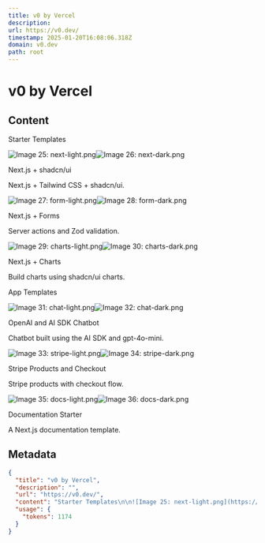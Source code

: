 ```yaml
---
title: v0 by Vercel
description: 
url: https://v0.dev/
timestamp: 2025-01-20T16:08:06.318Z
domain: v0.dev
path: root
---
```


# v0 by Vercel



## Content

Starter Templates

![Image 25: next-light.png](https://v0.dev/_next/image?url=https%3A%2F%2Fgvsmhepiuiax2e6y.public.blob.vercel-storage.com%2Ftemplates%2Fassets%2Fnext-light-eX04LblSM1rFKJ97Cv6JTfF2VzVRZt.png&w=3840&q=75)![Image 26: next-dark.png](https://v0.dev/_next/image?url=https%3A%2F%2Fgvsmhepiuiax2e6y.public.blob.vercel-storage.com%2Ftemplates%2Fassets%2Fnext-dark-IYwZnKu7tRZCqsbWYJ2fvvDZ0d8s2l.png&w=3840&q=75)

Next.js + shadcn/ui

Next.js + Tailwind CSS + shadcn/ui.

![Image 27: form-light.png](https://v0.dev/_next/image?url=https%3A%2F%2Fgvsmhepiuiax2e6y.public.blob.vercel-storage.com%2Ftemplates%2Fassets%2Fform-light-uwtLK337A0R1mFYbs3Lb4JEapz6fff.png&w=3840&q=75)![Image 28: form-dark.png](https://v0.dev/_next/image?url=https%3A%2F%2Fgvsmhepiuiax2e6y.public.blob.vercel-storage.com%2Ftemplates%2Fassets%2Fform-dark-RJuSYIw5MPu9UeEQ6IPFEHMgZBBEVQ.png&w=3840&q=75)

Next.js + Forms

Server actions and Zod validation.

![Image 29: charts-light.png](https://v0.dev/_next/image?url=https%3A%2F%2Fgvsmhepiuiax2e6y.public.blob.vercel-storage.com%2Ftemplates%2Fassets%2Fcharts-light-9Zie2cDbeAyMn1vDKXz75sf9WLYEhJ.png&w=3840&q=75)![Image 30: charts-dark.png](https://v0.dev/_next/image?url=https%3A%2F%2Fgvsmhepiuiax2e6y.public.blob.vercel-storage.com%2Ftemplates%2Fassets%2Fcharts-dark-xdPq7dW2oAiiLMC32PKnL7xrvHGLlj.png&w=3840&q=75)

Next.js + Charts

Build charts using shadcn/ui charts.

App Templates

![Image 31: chat-light.png](https://v0.dev/_next/image?url=https%3A%2F%2Fgvsmhepiuiax2e6y.public.blob.vercel-storage.com%2Ftemplates%2Fassets%2Fchat-light-38pQ6CI9fex1NJsQimemnLP2hy7csk.png&w=3840&q=75)![Image 32: chat-dark.png](https://v0.dev/_next/image?url=https%3A%2F%2Fgvsmhepiuiax2e6y.public.blob.vercel-storage.com%2Ftemplates%2Fassets%2Fchat-dark-wobdPcjH8frGMZDVz1wwxZ65bJt2Ob.png&w=3840&q=75)

OpenAI and AI SDK Chatbot

Chatbot built using the AI SDK and gpt-4o-mini.

![Image 33: stripe-light.png](https://v0.dev/_next/image?url=https%3A%2F%2Fgvsmhepiuiax2e6y.public.blob.vercel-storage.com%2Ftemplates%2Fassets%2Fstripe-light-KmDbacNAYxJb0gJtkyApDqOOEFTQKM.png&w=3840&q=75)![Image 34: stripe-dark.png](https://v0.dev/_next/image?url=https%3A%2F%2Fgvsmhepiuiax2e6y.public.blob.vercel-storage.com%2Ftemplates%2Fassets%2Fstripe-dark-DEJtbk9O3MRwklyyqF1VGPmKaCii73.png&w=3840&q=75)

Stripe Products and Checkout

Stripe products with checkout flow.

![Image 35: docs-light.png](https://v0.dev/_next/image?url=https%3A%2F%2Fgvsmhepiuiax2e6y.public.blob.vercel-storage.com%2Ftemplates%2Fassets%2Fdocs-light-uPBWcYqYgoucD1Y5Cd5a3koLlKIV3m.png&w=3840&q=75)![Image 36: docs-dark.png](https://v0.dev/_next/image?url=https%3A%2F%2Fgvsmhepiuiax2e6y.public.blob.vercel-storage.com%2Ftemplates%2Fassets%2Fdocs-dark-vGylqBX0vB8le1Snq5pCps07t6z2IP.png&w=3840&q=75)

Documentation Starter

A Next.js documentation template.

## Metadata

```json
{
  "title": "v0 by Vercel",
  "description": "",
  "url": "https://v0.dev/",
  "content": "Starter Templates\n\n![Image 25: next-light.png](https://v0.dev/_next/image?url=https%3A%2F%2Fgvsmhepiuiax2e6y.public.blob.vercel-storage.com%2Ftemplates%2Fassets%2Fnext-light-eX04LblSM1rFKJ97Cv6JTfF2VzVRZt.png&w=3840&q=75)![Image 26: next-dark.png](https://v0.dev/_next/image?url=https%3A%2F%2Fgvsmhepiuiax2e6y.public.blob.vercel-storage.com%2Ftemplates%2Fassets%2Fnext-dark-IYwZnKu7tRZCqsbWYJ2fvvDZ0d8s2l.png&w=3840&q=75)\n\nNext.js + shadcn/ui\n\nNext.js + Tailwind CSS + shadcn/ui.\n\n![Image 27: form-light.png](https://v0.dev/_next/image?url=https%3A%2F%2Fgvsmhepiuiax2e6y.public.blob.vercel-storage.com%2Ftemplates%2Fassets%2Fform-light-uwtLK337A0R1mFYbs3Lb4JEapz6fff.png&w=3840&q=75)![Image 28: form-dark.png](https://v0.dev/_next/image?url=https%3A%2F%2Fgvsmhepiuiax2e6y.public.blob.vercel-storage.com%2Ftemplates%2Fassets%2Fform-dark-RJuSYIw5MPu9UeEQ6IPFEHMgZBBEVQ.png&w=3840&q=75)\n\nNext.js + Forms\n\nServer actions and Zod validation.\n\n![Image 29: charts-light.png](https://v0.dev/_next/image?url=https%3A%2F%2Fgvsmhepiuiax2e6y.public.blob.vercel-storage.com%2Ftemplates%2Fassets%2Fcharts-light-9Zie2cDbeAyMn1vDKXz75sf9WLYEhJ.png&w=3840&q=75)![Image 30: charts-dark.png](https://v0.dev/_next/image?url=https%3A%2F%2Fgvsmhepiuiax2e6y.public.blob.vercel-storage.com%2Ftemplates%2Fassets%2Fcharts-dark-xdPq7dW2oAiiLMC32PKnL7xrvHGLlj.png&w=3840&q=75)\n\nNext.js + Charts\n\nBuild charts using shadcn/ui charts.\n\nApp Templates\n\n![Image 31: chat-light.png](https://v0.dev/_next/image?url=https%3A%2F%2Fgvsmhepiuiax2e6y.public.blob.vercel-storage.com%2Ftemplates%2Fassets%2Fchat-light-38pQ6CI9fex1NJsQimemnLP2hy7csk.png&w=3840&q=75)![Image 32: chat-dark.png](https://v0.dev/_next/image?url=https%3A%2F%2Fgvsmhepiuiax2e6y.public.blob.vercel-storage.com%2Ftemplates%2Fassets%2Fchat-dark-wobdPcjH8frGMZDVz1wwxZ65bJt2Ob.png&w=3840&q=75)\n\nOpenAI and AI SDK Chatbot\n\nChatbot built using the AI SDK and gpt-4o-mini.\n\n![Image 33: stripe-light.png](https://v0.dev/_next/image?url=https%3A%2F%2Fgvsmhepiuiax2e6y.public.blob.vercel-storage.com%2Ftemplates%2Fassets%2Fstripe-light-KmDbacNAYxJb0gJtkyApDqOOEFTQKM.png&w=3840&q=75)![Image 34: stripe-dark.png](https://v0.dev/_next/image?url=https%3A%2F%2Fgvsmhepiuiax2e6y.public.blob.vercel-storage.com%2Ftemplates%2Fassets%2Fstripe-dark-DEJtbk9O3MRwklyyqF1VGPmKaCii73.png&w=3840&q=75)\n\nStripe Products and Checkout\n\nStripe products with checkout flow.\n\n![Image 35: docs-light.png](https://v0.dev/_next/image?url=https%3A%2F%2Fgvsmhepiuiax2e6y.public.blob.vercel-storage.com%2Ftemplates%2Fassets%2Fdocs-light-uPBWcYqYgoucD1Y5Cd5a3koLlKIV3m.png&w=3840&q=75)![Image 36: docs-dark.png](https://v0.dev/_next/image?url=https%3A%2F%2Fgvsmhepiuiax2e6y.public.blob.vercel-storage.com%2Ftemplates%2Fassets%2Fdocs-dark-vGylqBX0vB8le1Snq5pCps07t6z2IP.png&w=3840&q=75)\n\nDocumentation Starter\n\nA Next.js documentation template.",
  "usage": {
    "tokens": 1174
  }
}
```
